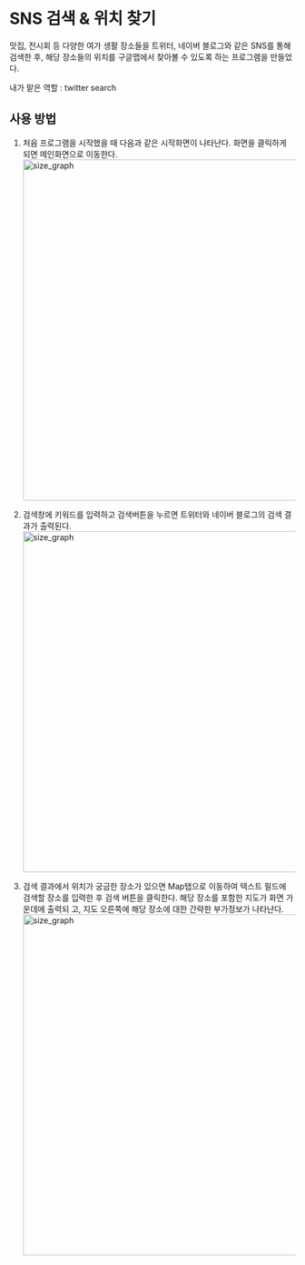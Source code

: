 # SNS 검색 & 위치 찾기
맛집, 전시회 등 다양한 여가 생활 장소들을 트위터, 네이버 블로그와 같은 SNS를 통해 검색한 후, 해당 장소들의 위치를 구글맵에서 찾아볼 수 있도록 하는 프로그램을 만들었다.

내가 맡은 역할 : twitter search

## 사용 방법
1. 처음 프로그램을 시작했을 때 다음과 같은 시작화면이 나타난다. 화면을 클릭하게 되면 메인화면으로 이동한다.
   <img width="600" alt="size_graph" src="https://github.com/devJS00/cau_software-project/assets/110683103/35c9ee23-9d1b-48db-9f24-91993f2a34cc">
   
2. 검색창에 키워드를 입력하고 검색버튼을 누르면 트위터와 네이버 블로그의 검색 결과가 출력된다.
   <img width="600" alt="size_graph" src="https://github.com/devJS00/cau_software-project/assets/110683103/be5e2634-1bd0-438c-ab6a-1a28c491e878">

3. 검색 결과에서 위치가 궁금한 장소가 있으면 Map탭으로 이동하여 텍스트 필드에 검색할 장소를 입력한 후 검색 버튼을 클릭한다. 해당 장소를 포함한 지도가 화면 가운데에 출력되
   고, 지도 오른쪽에 해당 장소에 대한 간략한 부가정보가 나타난다.
   <img width="600" alt="size_graph" src="https://github.com/devJS00/cau_software-project/assets/110683103/35b9f652-50b8-4acc-8ca3-ccc60ea98d56">
   


